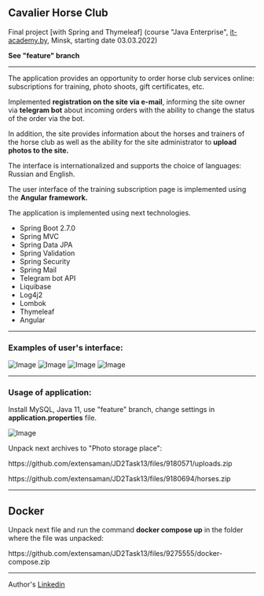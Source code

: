<h2>Cavalier Horse Club</h2>
<p>Final project [with Spring and Thymeleaf] (course "Java Enterprise", <a href="http://it-academy.by">it-academy.by</a>, Minsk, starting date 03.03.2022)</p>
<b>See "feature" branch</b>
<hr/>

<p>The application provides an opportunity to order horse club services online: subscriptions for training, photo shoots, gift certificates, etc.</p>
<p>Implemented <b>registration on the site via e-mail</b>, informing the site owner via <b>telegram bot</b> about incoming orders with the ability to change the status of the order via the bot.</p>
<p>In addition, the site provides information about the horses and trainers of the horse club as well as the ability for the site administrator to <b>upload photos to the site.</b></p>
<p>The interface is internationalized and supports the choice of languages: Russian and English.</p>
<p>The user interface of the training subscription page is implemented using the <b>Angular framework.</b></p>
<p>The application is implemented using next technologies.</p>
<ul>
  <li>Spring Boot 2.7.0</li>
  <li>Spring MVC</li>
  <li>Spring Data JPA</li>
  <li>Spring Validation</li>
  <li>Spring Security</li>
  <li>Spring Mail</li>
  <li>Telegram bot API</li>
  <li>Liquibase</li>
  <li>Log4j2</li>
  <li>Lombok</li>
  <li>Thymeleaf</li>
  <li>Angular</li>
</ul>
<hr/>
<h3>Examples of user's interface:</h3>
<img src="https://user-images.githubusercontent.com/49030354/180658631-1795dd5f-e756-4f66-91e1-fbea550a76aa.png" alt="Image">
<img src="https://user-images.githubusercontent.com/49030354/180658695-e060de3b-d85a-4137-abb9-559a548df805.png" alt="Image">
<img src="https://user-images.githubusercontent.com/49030354/180658914-67794ebd-09f3-4a26-b809-847906ce0703.png" alt="Image">
<img src="https://user-images.githubusercontent.com/49030354/180659261-b9202e9a-a525-4f44-8efa-f927dd516927.png" alt="Image">
<hr/>
<h3>Usage of application:</h3>
<p>Install MySQL, Java 11, use "feature" branch, change settings in <b>application.properties</b> file.</p>
<img src="https://user-images.githubusercontent.com/49030354/180660090-1f742b33-53a0-4d66-84eb-868d723ce983.jpg" alt="Image">
<p></p>
<p>Unpack next archives to "Photo storage place":</p>
<p>https://github.com/extensaman/JD2Task13/files/9180571/uploads.zip</p>
<p>https://github.com/extensaman/JD2Task13/files/9180694/horses.zip</p>
<hr/>
<h2>Docker</h2>
<p>Unpack next file and run the command <b>docker compose up</b> in the folder where the file was unpacked:</p>
<p>https://github.com/extensaman/JD2Task13/files/9275555/docker-compose.zip</p>

<hr/>
<p>Author's <a href="https://www.linkedin.com/in/ayusikau/">Linkedin</a></p>
